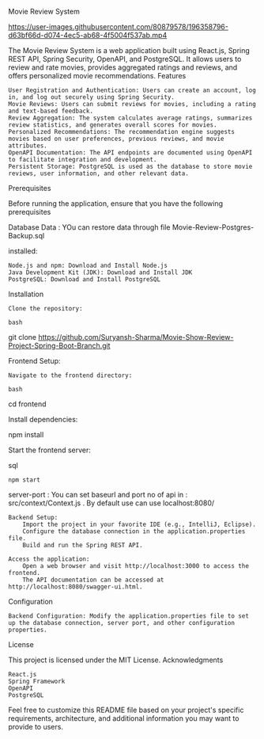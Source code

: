 Movie Review System

https://user-images.githubusercontent.com/80879578/196358796-d63bf66d-d074-4ec5-ab68-4f5004f537ab.mp4

The Movie Review System is a web application built using React.js, Spring REST API, Spring Security, OpenAPI, and PostgreSQL. It allows users to review and rate movies, provides aggregated ratings and reviews, and offers personalized movie recommendations.
Features

    User Registration and Authentication: Users can create an account, log in, and log out securely using Spring Security.
    Movie Reviews: Users can submit reviews for movies, including a rating and text-based feedback.
    Review Aggregation: The system calculates average ratings, summarizes review statistics, and generates overall scores for movies.
    Personalized Recommendations: The recommendation engine suggests movies based on user preferences, previous reviews, and movie attributes.
    OpenAPI Documentation: The API endpoints are documented using OpenAPI to facilitate integration and development.
    Persistent Storage: PostgreSQL is used as the database to store movie reviews, user information, and other relevant data.

Prerequisites

Before running the application, ensure that you have the following prerequisites 

Database Data : YOu can restore data through file Movie-Review-Postgres-Backup.sql

installed:

    Node.js and npm: Download and Install Node.js
    Java Development Kit (JDK): Download and Install JDK
    PostgreSQL: Download and Install PostgreSQL

Installation

    Clone the repository:

    bash

git clone https://github.com/Suryansh-Sharma/Movie-Show-Review-Project-Spring-Boot-Branch.git

Frontend Setup:

    Navigate to the frontend directory:

    bash

cd frontend

Install dependencies:

npm install

Start the frontend server:

sql

    npm start

server-port : You can set baseurl and port no of api  in : src/context/Context.js . By default use can use localhost:8080/

    Backend Setup:
        Import the project in your favorite IDE (e.g., IntelliJ, Eclipse).
        Configure the database connection in the application.properties file.
        Build and run the Spring REST API.

    Access the application:
        Open a web browser and visit http://localhost:3000 to access the frontend.
        The API documentation can be accessed at http://localhost:8080/swagger-ui.html.

Configuration

    Backend Configuration: Modify the application.properties file to set up the database connection, server port, and other configuration properties.

License

This project is licensed under the MIT License.
Acknowledgments

    React.js
    Spring Framework
    OpenAPI
    PostgreSQL

Feel free to customize this README file based on your project's specific requirements, architecture, and additional information you may want to provide to users.





